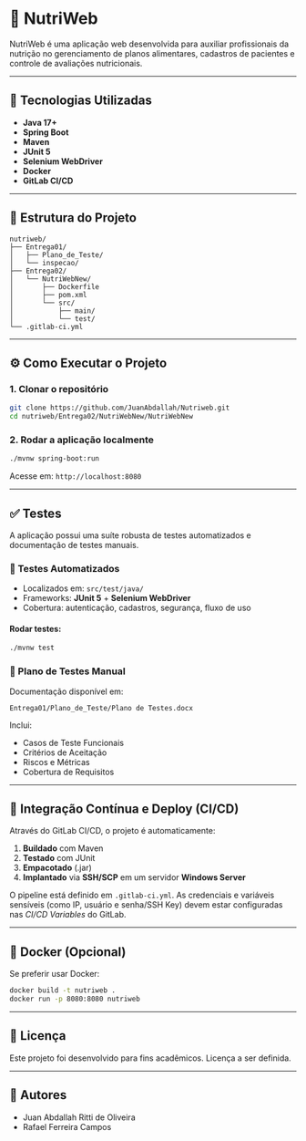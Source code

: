 
# 🥗 NutriWeb

NutriWeb é uma aplicação web desenvolvida para auxiliar profissionais da nutrição no gerenciamento de planos alimentares, cadastros de pacientes e controle de avaliações nutricionais.

---

## 🚀 Tecnologias Utilizadas

- **Java 17+**
- **Spring Boot**
- **Maven**
- **JUnit 5**
- **Selenium WebDriver**
- **Docker**
- **GitLab CI/CD**

---

## 📁 Estrutura do Projeto

```
nutriweb/
├── Entrega01/
│   ├── Plano_de_Teste/
│   └── inspecao/
├── Entrega02/
│   └── NutriWebNew/
│       ├── Dockerfile
│       ├── pom.xml
│       └── src/
│           ├── main/
│           └── test/
└── .gitlab-ci.yml
```

---

## ⚙️ Como Executar o Projeto

### 1. Clonar o repositório

```bash
git clone https://github.com/JuanAbdallah/Nutriweb.git
cd nutriweb/Entrega02/NutriWebNew/NutriWebNew
```

### 2. Rodar a aplicação localmente

```bash
./mvnw spring-boot:run
```

Acesse em: `http://localhost:8080`

---

## ✅ Testes

A aplicação possui uma suíte robusta de testes automatizados e documentação de testes manuais.

### 🧪 Testes Automatizados

- Localizados em: `src/test/java/`
- Frameworks: **JUnit 5** + **Selenium WebDriver**
- Cobertura: autenticação, cadastros, segurança, fluxo de uso

#### Rodar testes:

```bash
./mvnw test
```

### 📝 Plano de Testes Manual

Documentação disponível em:

```
Entrega01/Plano_de_Teste/Plano de Testes.docx
```

Inclui:

- Casos de Teste Funcionais
- Critérios de Aceitação
- Riscos e Métricas
- Cobertura de Requisitos

---

## 🤖 Integração Contínua e Deploy (CI/CD)

Através do GitLab CI/CD, o projeto é automaticamente:

1. **Buildado** com Maven
2. **Testado** com JUnit
3. **Empacotado** (.jar)
4. **Implantado** via **SSH/SCP** em um servidor **Windows Server**

O pipeline está definido em `.gitlab-ci.yml`. As credenciais e variáveis sensíveis (como IP, usuário e senha/SSH Key) devem estar configuradas nas *CI/CD Variables* do GitLab.

---

## 🐳 Docker (Opcional)

Se preferir usar Docker:

```bash
docker build -t nutriweb .
docker run -p 8080:8080 nutriweb
```

---

## 📄 Licença

Este projeto foi desenvolvido para fins acadêmicos. Licença a ser definida.

---

## 👥 Autores

- Juan Abdallah Ritti de Oliveira
- Rafael Ferreira Campos

